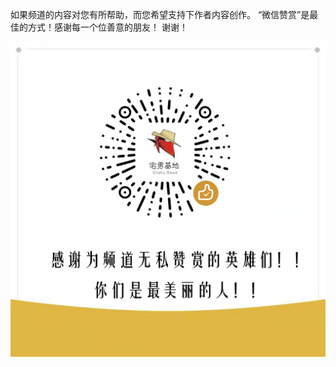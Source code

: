 如果频道的内容对您有所帮助，而您希望支持下作者内容创作。
“微信赞赏”是最佳的方式！感谢每一个位善意的朋友！
谢谢！ 

![dashang](https://github.com/chinanear/Otaku-Base/blob/master/%E8%B5%9E%E8%B5%8F%E7%A0%81.jpg)
